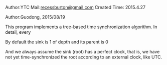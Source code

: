 Author:YTC 
Mail:recessburton@gmail.com
Created Time: 2015.4.27

Author:Guodong, 2015/08/19

This program implements a tree-based time synchronization algorithm.
In detail, every 

By default the sink is 1 of depth and its parent is 0

And we always assume the sink (root) has a perfect clock, that is, 
we have not yet time-synchronized the root according to an external 
clock, like UTC.

